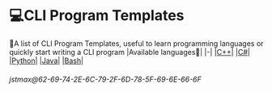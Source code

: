 # 💻CLI Program Templates
🍵A list of CLI Program Templates, useful to learn programming languages or quickly start writing a CLI program
|Available languages📝|
|-|
|[C++](https://github.com/MaxWasTakenYT/cliProgramTemplates/blob/main/cpp-template.cpp)|
|[C#](https://github.com/MaxWasTakenYT/cliProgramTemplates/blob/main/csharp-template.cs)|
|[Python](https://github.com/MaxWasTakenYT/cliProgramTemplates/blob/main/python-template.py)|
|[Java](https://github.com/MaxWasTakenYT/cliProgramTemplates/blob/main/java-template.java)|
|[Bash](https://github.com/MaxWasTakenYT/cliProgramTemplates/blob/main/bash-template.sh)|

###### jstmax@62-69-74-2E-6C-79-2F-6D-78-5F-69-6E-66-6F
